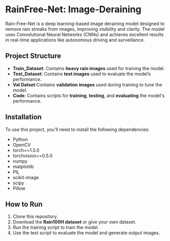 # RainFree-Net: Image-Deraining
Rain-Free-Net is a deep learning-based image deraining model designed to remove rain streaks from images, improving visibility and clarity. The model uses Convolutional Neural Networks (CNNs) and achieves excellent results in real-time applications like autonomous driving and surveillance.

## Project Structure
- **Train_Dataset**: Contains **heavy rain images** used for training the model.
- **Test_Dataset**: Contains **test images** used to evaluate the model’s performance.
- **Val Datset**:Contains **validation images** used during training to tune the model.
- **Code**: Contains scripts for **training**, **testing**, and **evaluating** the model's performance.
  
## Installation
To use this project, you'll need to install the following dependencies:
- Python 
- OpenCV
- torch==1.5.0
- torchvision==0.5.0
- numpy
- matplotlib
- PIL
- scikit-image
- scipy
- Pillow

## How to Run
1. Clone this repository.
2. Download the **Rain100H dataset** or give your own dataset.
3. Run the training script to train the model.
4. Use the test script to evaluate the model and generate output images.

